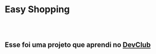 <h1>Easy Shopping</h1>
<br>
<br>
<h2>Esse foi uma projeto que aprendi no <a href="https://rodolfomori.com.br/devclub">DevClub</a></h2>
